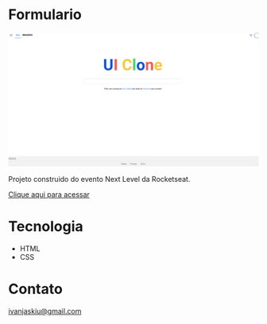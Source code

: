 # Formulario

![preview](./.github/ui.png)

Projeto construido do evento Next Level da Rocketseat.

[Clique aqui para acessar](https:///Ivan-Jaskiu.github.io/Formulario/index.html)

# Tecnologia
- HTML
- CSS

# Contato
ivanjaskiu@gmail.com